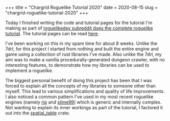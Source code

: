 +++
title = "Chargrid Roguelike Tutorial 2020"
date = 2020-08-15
slug = "chargrid-roguelike-tutorial-2020"
+++

Today I finished writing the code and tutorial pages for the tutorial I'm making
as part of
[roguelikedev subreddit does the complete
roguelike tutorial](https://old.reddit.com/r/roguelikedev/wiki/python_tutorial_series).
The tutorial pages can be read [here](@/roguelike-tutorial-2020/_index.md).

I've been working on this in my spare time for about 8 weeks. Unlike the 7drl,
for this project I started from nothing and built the entire engine and game using
a collection of rust libraries I've made. Also unlike the 7drl, my aim was to make a vanilla
procedurally-generated dungeon crawler, with no interesting features, to demonstrate
how my libraries can be used to implement a roguelike.

The biggest personal benefit of doing this project has been that I was forced to explain
all the concepts of my libraries to someone other than myself. This lead to various simplifications
and quality of life improvements. I also noticed a common pattern I've used in my most recent roguelike engines
(namely [rip](https://github.com/gridbugs/rip) and [slime99](https://github.com/gridbugs/slime99/))
which is generic and internally complex. Not wanting to explain its inner workings as part of the
tutorial, I factored it out into the [spatial_table](https://crates.io/crates/spatial_table) crate.
